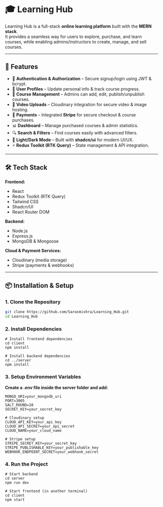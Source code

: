 # 🎓 Learning Hub

Learning Hub is a full-stack **online learning platform** built with the **MERN stack**.  
It provides a seamless way for users to explore, purchase, and learn courses, while enabling admins/instructors to create, manage, and sell courses.

---

## 🚀 Features

- 🔐 **Authentication & Authorization** – Secure signup/login using JWT & bcrypt.  
- 👤 **User Profiles** – Update personal info & track course progress.  
- 🎥 **Course Management** – Admins can add, edit, publish/unpublish courses.  
- 📂 **Video Uploads** – Cloudinary integration for secure video & image hosting.  
- 🛒 **Payments** – Integrated **Stripe** for secure checkout & course purchases.  
- 📊 **Dashboard** – Manage purchased courses & admin statistics.  
- 🔍 **Search & Filters** – Find courses easily with advanced filters.  
- 🌙 **Light/Dark Mode** – Built with **shadcn/ui** for modern UI/UX.  
- ⚡ **Redux Toolkit (RTK Query)** – State management & API integration.  

---

## 🛠️ Tech Stack

**Frontend:**  
- React  
- Redux Toolkit (RTK Query)  
- Tailwind CSS  
- Shadcn/UI  
- React Router DOM  

**Backend:**  
- Node.js  
- Express.js  
- MongoDB & Mongoose  

**Cloud & Payment Services:**  
- Cloudinary (media storage)  
- Stripe (payments & webhooks)  

---

## 📦 Installation & Setup

### 1. Clone the Repository
```bash
git clone https://github.com/Sarasmishra/Learning_Hub.git
cd Learning_Hub

```

### 2. Install Dependencies

```
# Install frontend dependencies
cd client
npm install

# Install backend dependencies
cd ../server
npm install

```

### 3. Setup Environment Variables

**Create a .env file inside the server folder and add:**
```
MONGO_URI=your_mongodb_uri
PORT=3005
SALT_ROUND=10
SECRET_KEY=your_secret_key

# Cloudinary setup
CLOUD_API_KEY=your_api_key
CLOUD_API_SECRET=your_api_secret
CLOUD_NAME=your_cloud_name

# Stripe setup
STRIPE_SECRET_KEY=your_secret_key
STRIPE_PUBLISHABLE_KEY=your_publishable_key
WEBHOOK_ENDPOINT_SECRET=your_webhook_secret
```

### 4. Run the Project
```
# Start backend
cd server
npm run dev

# Start frontend (in another terminal)
cd client
npm start
```






